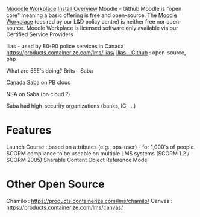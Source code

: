 

[Mooodle Workplace](https://moodle.com/workplace/)
[Install Overview](https://products.containerize.com/lms/moodle/)
Moodle - Github
Moodle is "open core" meaning a basic offering is free and open-source.   The [Moodle Workplace](https://moodle.com/workplace/) (desired by our L&D policy centre) is neither free nor open-source.   Moodle Workplace is licensed software only available via our Certified Service Providers


Ilias - used by 80-90 police services in Canada
https://products.containerize.com/lms/ilias/
[Ilias - Github](https://github.com/ILIAS-eLearning/ILIAS) : open-source, php



What are 5EE's doing?
Brits - Saba


Canada
Saba on PB cloud  

NSA on Saba (on cloud ?)

Saba had high-security organizations (banks, IC, ...)

# Features
Launch Course : based on attributes (e.g., ops-user) - for 1,000's of people
SCORM compliance to be useable on multiple LMS systems (SCORM 1.2 / SCORM 2005)
Sharable Content Object Reference Model




# Other Open Source
Chamilo : https://products.containerize.com/lms/chamilo/
Canvas : https://products.containerize.com/lms/canvas/
